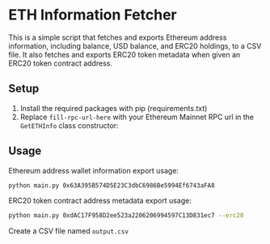 
# ETH Information Fetcher  
   
This is a simple script that fetches and exports Ethereum address information, including balance, USD balance, and ERC20 holdings, to a CSV file. It also fetches and exports ERC20 token metadata when given an ERC20 token contract address.  
   
## Setup  
   
1. Install the required packages with pip (requirements.txt)     
2. Replace `fill-rpc-url-here` with your Ethereum Mainnet RPC url in the `GetETHInfo` class constructor:  
   
## Usage  
   
Ethereum address wallet information export usage:  
   
```bash  
python main.py 0x63A395B574D5E23C3dbC6986Be5994Ef6743aFA8  
```  
   
ERC20 token contract address metadata export usage:
   
```bash  
python main.py 0xdAC17F958D2ee523a2206206994597C13D831ec7 --erc20  
```  
   
Create a CSV file named `output.csv`

   